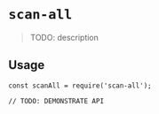 # `scan-all`

> TODO: description

## Usage

```
const scanAll = require('scan-all');

// TODO: DEMONSTRATE API
```
